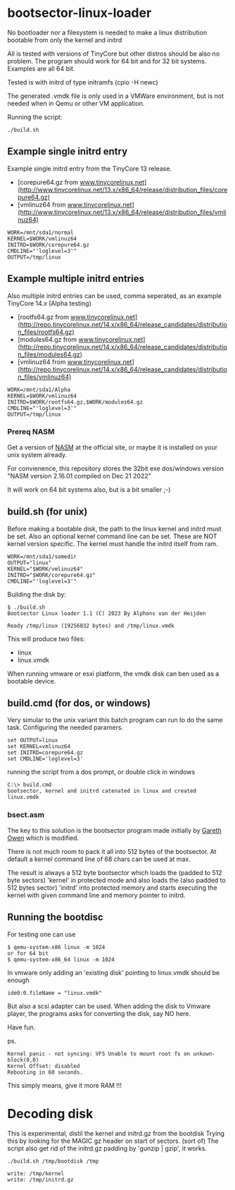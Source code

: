 # bootsector-linux-loader

No bootloader nor a filesystem is needed to make a linux distribution bootable from only the kernel and initrd

All is tested with versions of TinyCore but other distros should be also no problem.
The program should work for 64 bit and for 32 bit systems.
Examples are all 64 bit.

Tested is with initrd of type initramfs (cpio -H newc)

The generated .vmdk file is only used in a VMWare environment, but is not needed when in Qemu or other VM application.

Running the script:

```
./build.sh
```

## Example single initrd entry

Example single initrd entry from the TinyCore 13 release.

- [corepure64.gz from www.tinycorelinux.net](http://www.tinycorelinux.net/13.x/x86_64/release/distribution_files/corepure64.gz)
- [vmlinuz64 from www.tinycorelinux.net](http://www.tinycorelinux.net/13.x/x86_64/release/distribution_files/vmlinuz64)

```
WORK=/mnt/sda1/normal
KERNEL=$WORK/vmlinuz64
INITRD=$WORK/corepure64.gz
CMDLINE="'loglevel=3'"
OUTPUT=/tmp/linux
```

## Example multiple initrd entries

Also multiple initrd entries can be used, comma seperated, as an example TinyCore 14.x (Alpha testing)

- [rootfs64.gz from www.tinycorelinux.net](http://repo.tinycorelinux.net/14.x/x86_64/release_candidates/distribution_files/rootfs64.gz)
- [modules64.gz from www.tinycorelinux.net](http://repo.tinycorelinux.net/14.x/x86_64/release_candidates/distribution_files/modules64.gz)
- [vmlinuz64 from www.tinycorelinux.net](http://repo.tinycorelinux.net/14.x/x86_64/release_candidates/distribution_files/vmlinuz64)

```
WORK=/mnt/sda1/Alpha
KERNEL=$WORK/vmlinuz64
INITRD=$WORK/rootfs64.gz,$WORK/modules64.gz
CMDLINE="'loglevel=3'"
OUTPUT=/tmp/linux
```


### Prereq NASM

Get a version of [NASM](https://www.nasm.us/) at the official site, or maybe it is installed on your unix system already.

For convienence, this repository stores the 32bit exe dos/windows version "NASM version 2.16.01 compiled on Dec 21 2022"

It will work on 64 bit systems also, but is a bit smaller ;-)

## build.sh (for unix)

Before making a bootable disk, the path to the linux kernel and initrd must be set.
Also an optional kernel command line can be set.
These are NOT kernel version specific. The kernel must handle the initrd itself from ram.

```
WORK=/mnt/sda1/somedir
OUTPUT="linux"
KERNEL="$WORK/vmlinuz64"
INITRD="$WORK/corepure64.gz"
CMDLINE="'loglevel=3'"
```

Building the disk by:
```
$ ./build.sh
Bootsector Linux loader 1.1 (C) 2023 By Alphons van der Heijden

Ready /tmp/linux (19256832 bytes) and /tmp/linux.vmdk
```

This will produce two files:

- linux
- linux.vmdk

When running vmware or esxi platform, the vmdk disk can ben used as a bootable device.

## build.cmd (for dos, or windows)

Very simular to the unix variant this batch program can run to do the same task.
Configuring the needed paramers.

```
set OUTPUT=linux
set KERNEL=vmlinuz64
set INITRD=corepure64.gz
set CMDLINE='loglevel=3'
```

running the script from a dos prompt, or double click in windows

```
C:\> build.cmd
bootsector, kernel and initrd catenated in linux and created linux.vmdk
```

### bsect.asm

The key to this solution is the bootsector program made initially by [Gareth Owen](/owenson/tiny-linux-bootloader) which is modified.

There is not much room to pack it all into 512 bytes of the bootsector. At default a kernel command line of 68 chars can be used at max.

The result is always a 512 byte bootsector which loads the (padded to 512 byte sectors) 'kernel' in protected mode and
also loads the (also padded to 512 bytes sector) 'initrd' into protected memory and starts executing the kernel with given command line
and memory pointer to initrd.

## Running the bootdisc

For testing one can use

```
$ qemu-system-x86 linux -m 1024
or for 64 bit
$ qemu-system-x86_64 linux -m 1024
```

In vmware only adding an 'existing disk' pointing to linux.vmdk should be enough
```
ide0:0.fileName = "linux.vmdk"
```

But also a scsi adapter can be used.
When adding the disk to Vmware player, the programs asks for converting the disk, say NO here.

Have fun.

ps.

```
Kernel panic - not syncing: VFS Unable to mount root fs on unkown-block(0,0)
Kernel Offset: disabled
Rebooting in 60 seconds.
```

This simply means, give it more RAM !!!

# Decoding disk

This is experimental, distil the kernel and initrd.gz from the bootdisk
Trying this by looking for the MAGIC gz header on start of sectors. (sort of)
The script also get rid of the initrd.gz padding by 'gunzip | gzip', it works.

```
./build.sh /tmp/bootdisk /tmp

write: /tmp/kernel
write: /tmp/initrd.gz
```

